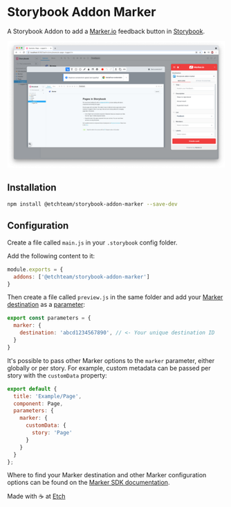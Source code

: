 # Storybook Addon Marker

A Storybook Addon to add a [Marker.io](https://marker.io/) feedback button in [Storybook](https://storybook.js.org).

![React Storybook Screenshot](https://raw.githubusercontent.com/etchteam/storybook-addon-marker/master/screenshot.png)

## Installation

```sh
npm install @etchteam/storybook-addon-marker --save-dev
```

## Configuration

Create a file called `main.js` in your `.storybook` config folder.

Add the following content to it:

```js
module.exports = {
  addons: ['@etchteam/storybook-addon-marker']
}
```

Then create a file called `preview.js` in the same folder and add your [Marker destination](https://marker.io/blog/integrate-web-app-browser-sdk) as a [parameter](https://storybook.js.org/docs/react/writing-stories/parameters):

```js
export const parameters = {
  marker: {
    destination: 'abcd1234567890', // <- Your unique destination ID
  }
}
```

It's possible to pass other Marker options to the `marker` parameter, either globally or per story. For example, custom metadata can be passed per story with the `customData` property:

```js
export default {
  title: 'Example/Page',
  component: Page,
  parameters: {
    marker: {
      customData: {
        story: 'Page'
      }
    }
  }
};
```

Where to find your Marker destination and other Marker configuration options can be found on the [Marker SDK documentation](https://marker.io/blog/integrate-web-app-browser-sdk).

Made with ☕ at [Etch](https://etch.co)